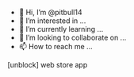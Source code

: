 - 👋 Hi, I’m @pitbull14
- 👀 I’m interested in ...
- 🌱 I’m currently learning ...
- 💞️ I’m looking to collaborate on ...
- 📫 How to reach me ...

<!---
pitbull14/pitbull14 is a ✨ special ✨ repository because its `README.md` (this file) appears on your GitHub profile.
You can click the Preview link to take a look at your changes.
--->[unblock] web store app
